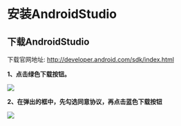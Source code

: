 # 安装AndroidStudio

## 下载AndroidStudio

下载官网地址: http://developer.android.com/sdk/index.html

**1、点击绿色下载按钮。**

![](http://ww1.sinaimg.cn/large/005Xtdi2jw1f3vyhszo3jj30rz0e0775.jpg)

**2、在弹出的框中，先勾选同意协议，再点击蓝色下载按钮**

![](http://ww3.sinaimg.cn/large/005Xtdi2jw1f3vysxsyk0j30qm0i842b.jpg)
